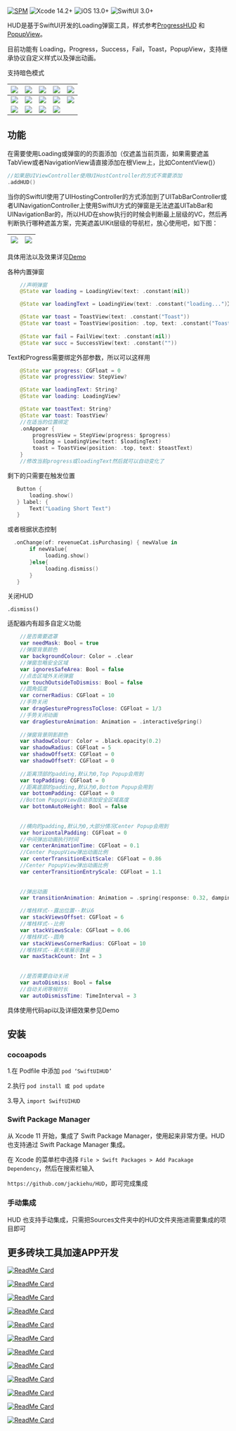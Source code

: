 

[![SPM](https://img.shields.io/badge/SPM-supported-DE5C43.svg?style=flat)](https://swift.org/package-manager/)
![Xcode 14.2+](https://img.shields.io/badge/Xcode-14.2%2B-blue.svg)
![iOS 13.0+](https://img.shields.io/badge/iOS-14.0%2B-blue.svg)
![SwiftUI 3.0+](https://img.shields.io/badge/SwiftUI-3.0%2B-orange.svg)

HUD是基于SwiftUI开发的Loading弹窗工具，样式参考[ProgressHUD](https://github.com/relatedcode/ProgressHUD)  和  [PopupView](https://github.com/Mijick/PopupView)。

目前功能有 Loading，Progress，Success，Fail，Toast，PopupView，支持继承协议自定义样式以及弹出动画。

支持暗色模式

| ![](Image/top.png)     | ![](Image/bottom.png)   | ![](Image/center.png)   | ![](Image/toast.png)    | ![](Image/toast2.png)    |
| ---------------------- | ----------------------- | ----------------------- | ----------------------- | ------------------------ |
| ![](Image/loading.png) | ![](Image/loading2.png) | ![](Image/loading3.png) | ![](Image/progress.png) | ![](Image/progress2.png) |
| ![](Image/succ.png)    | ![](Image/succ2.png)    | ![](Image/fail.png)     | ![](Image/fail2.png)    |                          |



## 功能

在需要使用Loading或弹窗的的页面添加（仅遮盖当前页面，如果需要遮盖TabView或者NavigationView请直接添加在根View上，比如ContentView()）

```Swift
//如果是UIViewController使用UIHostController的方式不需要添加
.addHUD()
```

当你的SwiftUI使用了UIHostingController的方式添加到了UITabBarController或者UINavigationController上使用SwiftUI方式的弹窗是无法遮盖UITabBar和UINavigationBar的，所以HUD在show执行的时候会判断最上层级的VC，然后再判断执行哪种遮盖方案，完美遮盖UIKit层级的导航栏，放心使用吧，如下图：

| ![](Image/遮盖导航栏.png) | ![](Image/遮盖Tabbar.png) |
| ------------------------- | ------------------------- |

具体用法以及效果详见[Demo](https://github.com/jackiehu/HUDDemo)

各种内置弹窗

```swift
    //声明弹窗
    @State var loading = LoadingView(text: .constant(nil))

    @State var loadingText = LoadingView(text: .constant("loading...")）

    @State var toast = ToastView(text: .constant("Toast"))
    @State var toast = ToastView(position: .top, text: .constant("Toast"))
    
    @State var fail = FailView(text: .constant(nil))
    @State var succ = SuccessView(text: .constant(""))

```

Text和Progress需要绑定外部参数，所以可以这样用

```swift
    @State var progress: CGFloat = 0
    @State var progressView: StepView?

    @State var loadingText: String?
    @State var loading: LoadingView?

    @State var toastText: String?
    @State var toast: ToastView?
    //在适当的位置绑定
    .onAppear {
        progressView = StepView(progress: $progress)
        loading = LoadingView(text: $loadingText)
        toast = ToastView(position: .top, text: $toastText)
    }
    //修改当前progress或loadingText然后就可以自动变化了

```

剩下的只需要在触发位置

```swift
   Button {
       loading.show()
   } label: {
       Text("Loading Short Text")
   }
```

 或者根据状态控制

```swift
  .onChange(of: revenueCat.isPurchasing) { newValue in
       if newValue{
            loading.show()
       }else{
            loading.dismiss()
       }
   }
```

关闭HUD

```
.dismiss()
```

适配器内有超多自定义功能

```Swift
    //是否需要遮罩
    var needMask: Bool = true
    //弹窗背景颜色
    var backgroundColour: Color = .clear
    //弹窗忽略安全区域
    var ignoresSafeArea: Bool = false
    //点击区域外关闭弹窗
    var touchOutsideToDismiss: Bool = false
    //圆角弧度
    var cornerRadius: CGFloat = 10
    //手势关闭
    var dragGestureProgressToClose: CGFloat = 1/3
    //手势关闭动画
    var dragGestureAnimation: Animation = .interactiveSpring()
    
    //弹窗背景阴影颜色
    var shadowColour: Color = .black.opacity(0.2)
    var shadowRadius: CGFloat = 5
    var shadowOffsetX: CGFloat = 0
    var shadowOffsetY: CGFloat = 0
    
    //距离顶部的padding,默认为0,Top Popup会用到
    var topPadding: CGFloat = 0
    //距离底部的padding,默认为0,Bottom Popup会用到
    var bottomPadding: CGFloat = 0
    //Bottom PopupView自动添加安全区域高度
    var bottomAutoHeight: Bool = false
    
    
    //横向的padding,默认为0,大部分情况Center Popup会用到
    var horizontalPadding: CGFloat = 0
    //中间弹出动画执行时间
    var centerAnimationTime: CGFloat = 0.1
    //Center PopupView弹出动画比例
    var centerTransitionExitScale: CGFloat = 0.86
    //Center PopupView弹出动画比例
    var centerTransitionEntryScale: CGFloat = 1.1
    
    
    //弹出动画
    var transitionAnimation: Animation = .spring(response: 0.32, dampingFraction: 1, blendDuration: 0.32)

    //堆栈样式--露出位置--默认6
    var stackViewsOffset: CGFloat = 6
    //堆栈样式--比例
    var stackViewsScale: CGFloat = 0.06
    //堆栈样式--圆角
    var stackViewsCornerRadius: CGFloat = 10
    //堆栈样式--最大堆展示数量
    var maxStackCount: Int = 3
    
    
    //是否需要自动关闭
    var autoDismiss: Bool = false
    //自动关闭等候时长
    var autoDismissTime: TimeInterval = 3
```



具体使用代码api以及详细效果参见Demo



## 安装

### cocoapods

1.在 Podfile 中添加 `pod ‘SwiftUIHUD’`

2.执行 `pod install 或 pod update`

3.导入 `import SwiftUIHUD`

### Swift Package Manager

从 Xcode 11 开始，集成了 Swift Package Manager，使用起来非常方便。HUD 也支持通过 Swift Package Manager 集成。

在 Xcode 的菜单栏中选择 `File > Swift Packages > Add Pacakage Dependency`，然后在搜索栏输入

`https://github.com/jackiehu/HUD`，即可完成集成

### 手动集成

HUD 也支持手动集成，只需把Sources文件夹中的HUD文件夹拖进需要集成的项目即可



## 更多砖块工具加速APP开发

[![ReadMe Card](https://github-readme-stats.vercel.app/api/pin/?username=jackiehu&repo=SwiftMediator&theme=radical&locale=cn)](https://github.com/jackiehu/SwiftMediator)

[![ReadMe Card](https://github-readme-stats.vercel.app/api/pin/?username=jackiehu&repo=SwiftShow&theme=radical&locale=cn)](https://github.com/jackiehu/SwiftShow)

[![ReadMe Card](https://github-readme-stats.vercel.app/api/pin/?username=jackiehu&repo=SwiftLog&theme=radical&locale=cn)](https://github.com/jackiehu/SwiftLog)

[![ReadMe Card](https://github-readme-stats.vercel.app/api/pin/?username=jackiehu&repo=SwiftyForm&theme=radical&locale=cn)](https://github.com/jackiehu/SwiftyForm)

[![ReadMe Card](https://github-readme-stats.vercel.app/api/pin/?username=jackiehu&repo=SwiftEmptyData&theme=radical&locale=cn)](https://github.com/jackiehu/SwiftEmptyData)

[![ReadMe Card](https://github-readme-stats.vercel.app/api/pin/?username=jackiehu&repo=SwiftPageView&theme=radical&locale=cn)](https://github.com/jackiehu/SwiftPageView)

[![ReadMe Card](https://github-readme-stats.vercel.app/api/pin/?username=jackiehu&repo=JHTabBarController&theme=radical&locale=cn)](https://github.com/jackiehu/JHTabBarController)

[![ReadMe Card](https://github-readme-stats.vercel.app/api/pin/?username=jackiehu&repo=SwiftMesh&theme=radical&locale=cn)](https://github.com/jackiehu/SwiftMesh)

[![ReadMe Card](https://github-readme-stats.vercel.app/api/pin/?username=jackiehu&repo=SwiftNotification&theme=radical&locale=cn)](https://github.com/jackiehu/SwiftNotification)

[![ReadMe Card](https://github-readme-stats.vercel.app/api/pin/?username=jackiehu&repo=SwiftNetSwitch&theme=radical&locale=cn)](https://github.com/jackiehu/SwiftNetSwitch)

[![ReadMe Card](https://github-readme-stats.vercel.app/api/pin/?username=jackiehu&repo=SwiftButton&theme=radical&locale=cn)](https://github.com/jackiehu/SwiftButton)

[![ReadMe Card](https://github-readme-stats.vercel.app/api/pin/?username=jackiehu&repo=SwiftDatePicker&theme=radical&locale=cn)](https://github.com/jackiehu/SwiftDatePicker)

